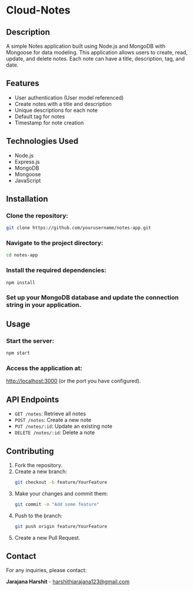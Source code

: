 # Cloud-Notes

## Description
A simple Notes application built using Node.js and MongoDB with Mongoose for data modeling. This application allows users to create, read, update, and delete notes. Each note can have a title, description, tag, and date.

## Features
- User authentication (User model referenced)
- Create notes with a title and description
- Unique descriptions for each note
- Default tag for notes
- Timestamp for note creation

## Technologies Used
- Node.js
- Express.js
- MongoDB
- Mongoose
- JavaScript

## Installation

### Clone the repository:
```bash
git clone https://github.com/yourusername/notes-app.git
```

### Navigate to the project directory:
```bash
cd notes-app
```

### Install the required dependencies:
```bash
npm install
```

### Set up your MongoDB database and update the connection string in your application.

## Usage

### Start the server:
```bash
npm start
```

### Access the application at:
[http://localhost:3000](http://localhost:3000) (or the port you have configured).

## API Endpoints

- `GET /notes`: Retrieve all notes
- `POST /notes`: Create a new note
- `PUT /notes/:id`: Update an existing note
- `DELETE /notes/:id`: Delete a note

## Contributing

1. Fork the repository.
2. Create a new branch:
   ```bash
   git checkout -b feature/YourFeature
   ```
3. Make your changes and commit them:
   ```bash
   git commit -m "Add some feature"
   ```
4. Push to the branch:
   ```bash
   git push origin feature/YourFeature
   ```
5. Create a new Pull Request.



## Contact
For any inquiries, please contact:

**Jarajana Harshit** - [harshithjarajana123@gmail.com](mailto:harshithjarajana123@gmail.com)

